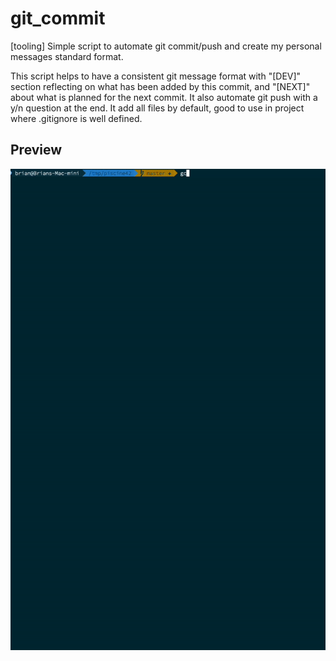 # git_commit
[tooling] Simple script to automate git commit/push and create my personal messages standard format.

This script helps to have a consistent git message format with "[DEV]" section reflecting on what has been added by this commit, and "[NEXT]" about what is planned for the next commit.
It also automate git push with a y/n question at the end.
It add all files by default, good to use in project where .gitignore is well defined.

## Preview

<p align="center">
 <img width=800px src="./assets/demo.gif" alt="demo">
</p>
